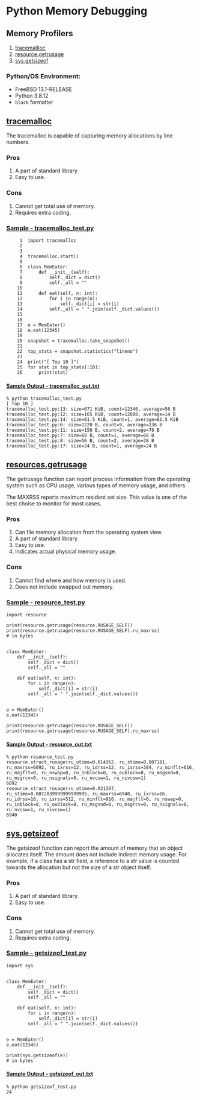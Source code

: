 # Python Memory Debugging

## Memory Profilers

1. [tracemallloc](#tracemalloc)
1. [resource.getrusage](#resourcesgetrusage)
1. [sys.getsizeof](#sysgetsizeof)

### Python/OS Environment:
* FreeBSD 13.1-RELEASE
* Python 3.8.12
* `black` formatter

## [tracemalloc](https://docs.python.org/3/library/tracemalloc.html)

The tracemalloc is capable of capturing memory allocations by line numbers.

### Pros

1. A part of standard library.
1. Easy to use.

### Cons

1. Cannot get total use of memory.
1. Requires extra coding.

### [Sample - tracemalloc_test.py](./tracemalloc_test.py)

```
     1	import tracemalloc
     2	
     3	
     4	tracemalloc.start()
     5	
     6	class MemEater:
     7	    def __init__(self):
     8	        self._dict = dict()
     9	        self._all = ""
    10	
    11	    def eat(self, n: int):
    12	        for i in range(n):
    13	            self._dict[i] = str(i)
    14	        self._all = " ".join(self._dict.values())
    15	
    16	
    17	e = MemEater()
    18	e.eat(12345)
    19	
    20	snapshot = tracemalloc.take_snapshot()
    21	
    22	top_stats = snapshot.statistics("lineno")
    23	
    24	print("[ Top 10 ]")
    25	for stat in top_stats[:10]:
    26	    print(stat)
```

#### [Sample Output - tracemalloc_out.txt](./tracemalloc_out.txt)

```
% python tracemalloc_test.py
[ Top 10 ]
tracemalloc_test.py:13: size=671 KiB, count=12346, average=56 B
tracemalloc_test.py:12: size=165 KiB, count=12088, average=14 B
tracemalloc_test.py:14: size=61.5 KiB, count=1, average=61.5 KiB
tracemalloc_test.py:6: size=1220 B, count=9, average=136 B
tracemalloc_test.py:11: size=156 B, count=2, average=78 B
tracemalloc_test.py:7: size=68 B, count=1, average=68 B
tracemalloc_test.py:8: size=56 B, count=2, average=28 B
tracemalloc_test.py:17: size=24 B, count=1, average=24 B
```

## [resources.getrusage](https://docs.python.org/3/library/resource.html#resource.getrusage)

The getrusage function can report process information from the operating system
such as CPU usage, various types of memory usage, and others.

The MAXRSS reports maximum resident set size.  This value is one of the
best choise to monitor for most cases.

### Pros

1. Can file memory allocation from the operating system view.
1. A part of standard library.
1. Easy to use.
1. Indicates actual physical memory usage.

### Cons

1. Cannot find where and how memory is used.
1. Does not include swapped out memory.

### [Sample - resource_test.py](./resource_test.py)

```
import resource

print(resource.getrusage(resource.RUSAGE_SELF))
print(resource.getrusage(resource.RUSAGE_SELF).ru_maxrss)
# in bytes


class MemEater:
    def __init__(self):
        self._dict = dict()
        self._all = ""

    def eat(self, n: int):
        for i in range(n):
            self._dict[i] = str(i)
        self._all = " ".join(self._dict.values())


e = MemEater()
e.eat(12345)

print(resource.getrusage(resource.RUSAGE_SELF))
print(resource.getrusage(resource.RUSAGE_SELF).ru_maxrss)
```

#### [Sample Output - resource_out.txt](./resource_out.txt)

```
% python resource_test.py
resource.struct_rusage(ru_utime=0.014362, ru_stime=0.007181, ru_maxrss=6092, ru_ixrss=12, ru_idrss=12, ru_isrss=384, ru_minflt=616, ru_majflt=0, ru_nswap=0, ru_inblock=0, ru_oublock=0, ru_msgsnd=0, ru_msgrcv=0, ru_nsignals=0, ru_nvcsw=1, ru_nivcsw=1)
6092
resource.struct_rusage(ru_utime=0.021367, ru_stime=0.0072039999999999995, ru_maxrss=6940, ru_ixrss=16, ru_idrss=16, ru_isrss=512, ru_minflt=916, ru_majflt=0, ru_nswap=0, ru_inblock=0, ru_oublock=0, ru_msgsnd=0, ru_msgrcv=0, ru_nsignals=0, ru_nvcsw=1, ru_nivcsw=1)
6940
```

## [sys.getsizeof](https://docs.python.org/3/library/sys.html#sys.getsizeof)

The getsizeof function can report the amount of memory that an object allocates itself.  The amount does not include indirect memory usage.  For example,
if a class has a str field, a reference to a str value is counted towards
the allocation but not the size of a str object itself.


### Pros

1. A part of standard library.
1. Easy to use.

### Cons

1. Cannot get total use of memory.
1. Requires extra coding.

### [Sample - getsizeof_test.py](./getsizeof_test.py)

```
import sys


class MemEater:
    def __init__(self):
        self._dict = dict()
        self._all = ""

    def eat(self, n: int):
        for i in range(n):
            self._dict[i] = str(i)
        self._all = " ".join(self._dict.values())


e = MemEater()
e.eat(12345)

print(sys.getsizeof(e))
# in bytes
```

#### [Sample Output - getsizeof_out.txt](./getsizeof_out.txt)

```
% python getsizeof_test.py
24
```
